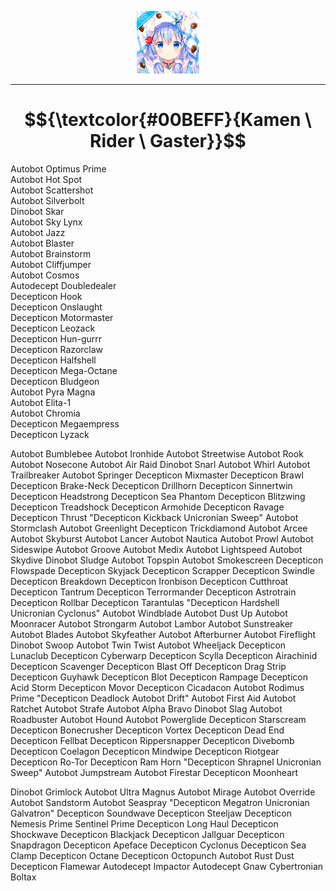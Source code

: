 <p align="center">
  <img src="https://github.com/Minecube1510/s4mpl3_m3m0ry/blob/main/btc_img/a01_GFB.png", width="100">
</p>

---

# $${\textcolor{#00BEFF}{Kamen \ Rider \ Gaster}}$$

Autobot Optimus Prime<br>
Autobot Hot Spot<br>
Autobot Scattershot<br>
Autobot Silverbolt<br>
Dinobot Skar<br>
Autobot Sky Lynx<br>
Autobot Jazz<br>
Autobot Blaster<br>
Autobot Brainstorm<br>
Autobot Cliffjumper<br>
Autobot Cosmos<br>
Autodecept Doubledealer<br>
Decepticon Hook<br>
Decepticon Onslaught<br>
Decepticon Motormaster<br>
Decepticon Leozack<br>
Decepticon Hun-gurrr<br>
Decepticon Razorclaw<br>
Decepticon Halfshell<br>
Decepticon Mega-Octane<br>
Decepticon Bludgeon<br>
Autobot Pyra Magna<br>
Autobot Elita-1<br>
Autobot Chromia<br>
Decepticon Megaempress<br>
Decepticon Lyzack<br>

Autobot Bumblebee
Autobot Ironhide
Autobot Streetwise
Autobot Rook
Autobot Nosecone
Autobot Air Raid
Dinobot Snarl
Autobot Whirl
Autobot Trailbreaker
Autobot Springer
Decepticon Mixmaster
Decepticon Brawl
Decepticon Brake-Neck
Decepticon Drillhorn
Decepticon Sinnertwin
Decepticon Headstrong
Decepticon Sea Phantom
Decepticon Blitzwing
Decepticon Treadshock
Decepticon Armohide
Decepticon Ravage
Decepticon Thrust
"Decepticon Kickback
Unicronian Sweep"
Autobot Stormclash
Autobot Greenlight
Decepticon Trickdiamond
Autobot Arcee
Autobot Skyburst
Autobot Lancer
Autobot Nautica
Autobot Prowl
Autobot Sideswipe
Autobot Groove
Autobot Medix
Autobot Lightspeed
Autobot Skydive
Dinobot Sludge
Autobot Topspin
Autobot Smokescreen
Decepticon Flowspade
Decepticon Skyjack
Decepticon Scrapper
Decepticon Swindle
Decepticon Breakdown
Decepticon Ironbison
Decepticon Cutthroat
Decepticon Tantrum
Decepticon Terrormander
Decepticon Astrotrain
Decepticon Rollbar
Decepticon Tarantulas
"Decepticon Hardshell
Unicronian Cyclonus"
Autobot Windblade
Autobot Dust Up
Autobot Moonracer
Autobot Strongarm
Autobot Lambor
Autobot Sunstreaker
Autobot Blades
Autobot Skyfeather
Autobot Afterburner
Autobot Fireflight
Dinobot Swoop
Autobot Twin Twist
Autobot Wheeljack
Decepticon Lunaclub
Decepticon Cyberwarp
Decepticon Scylla
Decepticon Airachinid
Decepticon Scavenger
Decepticon Blast Off
Decepticon Drag Strip
Decepticon Guyhawk
Decepticon Blot
Decepticon Rampage
Decepticon Acid Storm
Decepticon Movor
Decepticon Cicadacon
Autobot Rodimus Prime
"Decepticon Deadlock
Autobot Drift"
Autobot First Aid
Autobot Ratchet
Autobot Strafe
Autobot Alpha Bravo
Dinobot Slag
Autobot Roadbuster
Autobot Hound
Autobot Powerglide
Decepticon Starscream
Decepticon Bonecrusher
Decepticon Vortex
Decepticon Dead End
Decepticon Fellbat
Decepticon Rippersnapper
Decepticon Divebomb
Decepticon Coelagon
Decepticon Mindwipe
Decepticon Riotgear
Decepticon Ro-Tor
Decepticon Ram Horn
"Decepticon Shrapnel
Unicronian Sweep"
Autobot Jumpstream
Autobot Firestar
Decepticon Moonheart

Dinobot Grimlock
Autobot Ultra Magnus
Autobot Mirage
Autobot Override
Autobot Sandstorm
Autobot Seaspray
"Decepticon Megatron
Unicronian Galvatron"
Decepticon Soundwave
Decepticon Steeljaw
Decepticon Nemesis Prime
Sentinel Prime
Decepticon Long Haul
Decepticon Shockwave
Decepticon Blackjack
Decepticon Jallguar
Decepticon Snapdragon
Decepticon Apeface
Decepticon Cyclonus
Decepticon Sea Clamp
Decepticon Octane
Decepticon Octopunch
Autobot Rust Dust
Decepticon Flamewar
Autodecept Impactor
Autodecept Gnaw
Cybertronian Boltax
